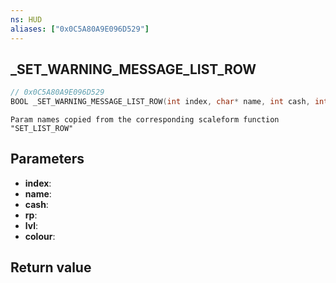 ```yaml
---
ns: HUD
aliases: ["0x0C5A80A9E096D529"]
---
```

## _SET_WARNING_MESSAGE_LIST_ROW

```c
// 0x0C5A80A9E096D529
BOOL _SET_WARNING_MESSAGE_LIST_ROW(int index, char* name, int cash, int rp, int lvl, int colour);
```

```
Param names copied from the corresponding scaleform function "SET_LIST_ROW"
```

## Parameters
* **index**: 
* **name**: 
* **cash**: 
* **rp**: 
* **lvl**: 
* **colour**: 

## Return value
